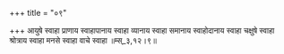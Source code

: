 +++
title = "०९"

+++
आयुषे स्वाहा प्राणाय स्वाहापानाय स्वाहा व्यानाय स्वाहा समानाय स्वाहोदानाय स्वाहा चक्षुषे स्वाहा श्रोत्राय स्वाहा मनसे स्वाहा वाचे स्वाहा ॥म्स्_३,१२।९॥  
    
